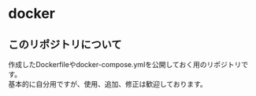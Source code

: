 # docker
## このリポジトリについて
作成したDockerfileやdocker-compose.ymlを公開しておく用のリポジトリです。  
基本的に自分用ですが、使用、追加、修正は歓迎しております。
